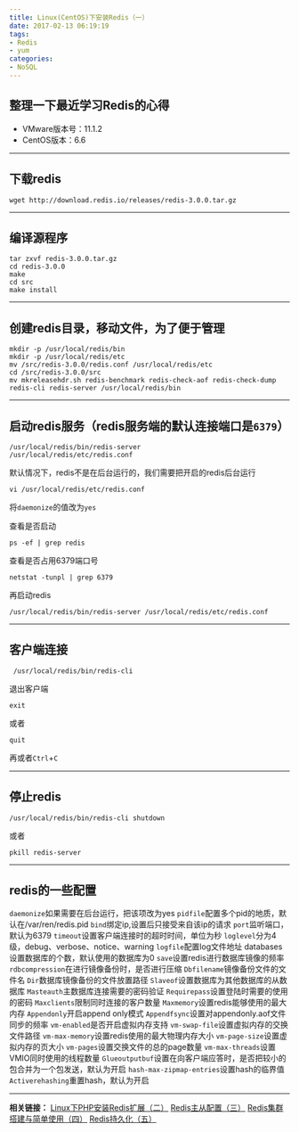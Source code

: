 ```yaml
---
title: Linux(CentOS)下安装Redis（一）
date: 2017-02-13 06:19:19
tags:
- Redis
- yum
categories:
- NoSQL
---
```

整理一下最近学习Redis的心得
----------------

 - VMware版本号：11.1.2 
 - CentOS版本：6.6
 


----------


下载redis
-------

    wget http://download.redis.io/releases/redis-3.0.0.tar.gz
    


----------

编译源程序
-----

    tar zxvf redis-3.0.0.tar.gz 
    cd redis-3.0.0 
    make
    cd src
    make install
   


----------


创建redis目录，移动文件，为了便于管理
---------------------

```
mkdir -p /usr/local/redis/bin 
mkdir -p /usr/local/redis/etc
mv /src/redis-3.0.0/redis.conf /usr/local/redis/etc
cd /src/redis-3.0.0/src
mv mkreleasehdr.sh redis-benchmark redis-check-aof redis-check-dump redis-cli redis-server /usr/local/redis/bin
```


----------


启动redis服务（redis服务端的默认连接端口是`6379`）
-------------------------------

```
/usr/local/redis/bin/redis-server
/usr/local/redis/etc/redis.conf
```
默认情况下，redis不是在后台运行的，我们需要把开启的redis后台运行

```
vi /usr/local/redis/etc/redis.conf 
```
将`daemonize`的值改为`yes`
 
查看是否启动

```
ps -ef | grep redis
```

查看是否占用6379端口号

```
netstat -tunpl | grep 6379
```

再启动redis

```
/usr/local/redis/bin/redis-server /usr/local/redis/etc/redis.conf
```


----------

客户端连接
-----

```
 /usr/local/redis/bin/redis-cli
```
退出客户端

```
exit
```
或者

```
quit
```
再或者`Ctrl`+`C`


----------

停止redis
-------

```
/usr/local/redis/bin/redis-cli shutdown
```
或者

```
pkill redis-server
```


----------
## redis的一些配置 ##
`daemonize`如果需要在后台运行，把该项改为yes
`pidfile`配置多个pid的地质，默认在/var/ren/redis.pid
`bind`绑定ip,设置后只接受来自该ip的请求
`port`监听端口，默认为6379 
`timeout`设置客户端连接时的超时时间，单位为秒 
`loglevel`分为4级，debug、verbose、notice、warning
`logfile`配置log文件地址 databases 设置数据库的个数，默认使用的数据库为0 
`save`设置redis进行数据库镜像的频率 
`rdbcompression`在进行镜像备份时，是否进行压缩
`Dbfilename`镜像备份文件的文件名
`Dir`数据库镜像备份的文件放置路径 
`Slaveof`设置数据库为其他数据库的从数据库
`Masteauth`主数据库连接需要的密码验证 
`Requirepass`设置登陆时需要的使用的密码 
`Maxclients`限制同时连接的客户数量
`Maxmemory`设置redis能够使用的最大内存 
`Appendonly`开启append only模式 
`Appendfsync`设置对appendonly.aof文件同步的频率
`vm-enabled`是否开启虚拟内存支持
`vm-swap-file`设置虚拟内存的交换文件路径
`vm-max-memory`设置redis使用的最大物理内存大小
`vm-page-size`设置虚拟内存的页大小
`vm-pages`设置交换文件的总的page数量
`vm-max-threads`设置VMIO同时使用的线程数量
`Glueoutputbuf`设置在向客户端应答时，是否把较小的包合并为一个包发送，默认为开启
`hash-max-zipmap-entries`设置hash的临界值
`Activerehashing`重置hash，默认为开启


----------


**相关链接：**
[Linux下PHP安装Redis扩展（二）][1]
[Redis主从配置（三）][2]
[Redis集群搭建与简单使用（四）][3]
[Redis持久化（五）][4]


  [1]: https://segmentfault.com/a/1190000008420258
  [2]: https://segmentfault.com/a/1190000008469182
  [3]: https://segmentfault.com/a/1190000008448919
  [4]: https://segmentfault.com/a/1190000008639459